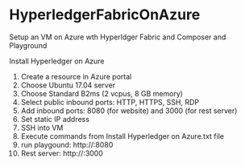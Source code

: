# HyperledgerFabricOnAzure
Setup an VM on Azure wth Hyperldger Fabric and Composer and Playground

Install Hyperledger on Azure 

1. Create a resource in Azure portal
2. Choose Ubuntu 17.04 server
3. Choose Standard B2ms (2 vcpus, 8 GB memory)
4. Select public inbound ports: HTTP, HTTPS, SSH, RDP
5. Add inbound ports: 8080 (for website) and 3000 (for rest server)
6. Set static IP address
7. SSH into VM
8. Execute commands from Install Hyperledger on Azure.txt file
9. run playgound: http://<azure dns>:8080
10. Rest server: http://<azure dns>:3000
  


